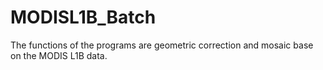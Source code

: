 # MODISL1B_Batch
The functions of the programs are geometric correction and mosaic  base on the MODIS L1B data.
